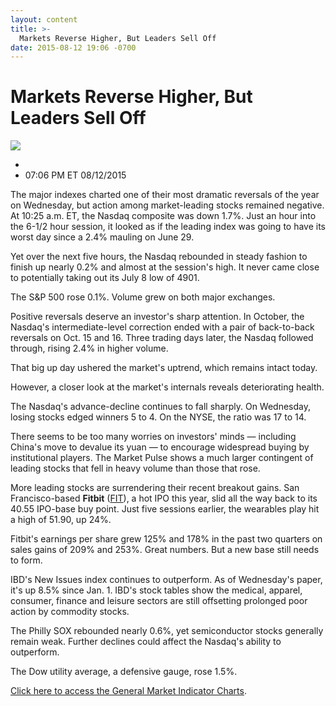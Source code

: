 ```yaml
---
layout: content
title: >-
  Markets Reverse Higher, But Leaders Sell Off
date: 2015-08-12 19:06 -0700
---
```



Markets Reverse Higher, But Leaders Sell Off
=============================================


![](https://www.investors.com/wp-content/uploads/ibd-migrated-images/MPv_150813_635749902618955738.png)

* 
* 07:06 PM ET 08/12/2015




  

The major indexes charted one of their most dramatic reversals of the year on Wednesday, but action among market-leading stocks remained negative. At 10:25 a.m. ET, the Nasdaq composite was down 1.7%. Just an hour into the 6-1/2 hour session, it looked as if the leading index was going to have its worst day since a 2.4% mauling on June 29.

  

Yet over the next five hours, the Nasdaq rebounded in steady fashion to finish up nearly 0.2% and almost at the session's high. It never came close to potentially taking out its July 8 low of 4901.

  

The S&P 500 rose 0.1%. Volume grew on both major exchanges.

  

Positive reversals deserve an investor's sharp attention. In October, the Nasdaq's intermediate-level correction ended with a pair of back-to-back reversals on Oct. 15 and 16. Three trading days later, the Nasdaq followed through, rising 2.4% in higher volume.

  

That big up day ushered the market's uptrend, which remains intact today.

  

However, a closer look at the market's internals reveals deteriorating health.

  

The Nasdaq's advance-decline continues to fall sharply. On Wednesday, losing stocks edged winners 5 to 4. On the NYSE, the ratio was 17 to 14.

  

There seems to be too many worries on investors' minds — including China's move to devalue its yuan — to encourage widespread buying by institutional players. The Market Pulse shows a much larger contingent of leading stocks that fell in heavy volume than those that rose.

  

More leading stocks are surrendering their recent breakout gains. San Francisco-based **Fitbit** ([FIT](https://research.investors.com/quote.aspx?symbol=FIT)), a hot IPO this year, slid all the way back to its 40.55 IPO-base buy point. Just five sessions earlier, the wearables play hit a high of 51.90, up 24%.

  

Fitbit's earnings per share grew 125% and 178% in the past two quarters on sales gains of 209% and 253%. Great numbers. But a new base still needs to form.

  

IBD's New Issues index continues to outperform. As of Wednesday's paper, it's up 8.5% since Jan. 1. IBD's stock tables show the medical, apparel, consumer, finance and leisure sectors are still offsetting prolonged poor action by commodity stocks.

  

The Philly SOX rebounded nearly 0.6%, yet semiconductor stocks generally remain weak. Further declines could affect the Nasdaq's ability to outperform.

  

The Dow utility average, a defensive gauge, rose 1.5%.

  

[Click here to access the General Market Indicator Charts](https://www.investors.com/pdf/GMI_081315.pdf).




